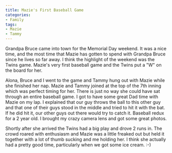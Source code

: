 ```yaml
---
title: Mazie's First Baseball Game
categories:
- Family
tags:
- Mazie
- Tammy
---
```


Grandpa Bruce came into town for the Memorial Day weekend. It was a nice time, and the most time that Mazie has gotten to spend with Grandpa Bruce since he lives so far away. I think the highlight of the weekend was the Twins game. Mazie's very first baseball game and the Twins put a "W" on the board for her.

Alona, Bruce and I went to the game and Tammy hung out with Mazie while she finished her nap. Mazie and Tammy joined at the top of the 7th inning which was perfect timing for her. There is just no way she could have sat through an entire baseball game. I got to have some great Dad time with Mazie on my lap. I explained that our guy throws the ball to this other guy and that one of their guys stood in the middle and tried to hit it with the bat. If he did hit it, our other guys out there would try to catch it. Baseball redux for a 2 year old. I brought my crazy camera lens and got some great photos.

Shortly after she arrived the Twins had a big play and drove 2 runs in. The crowd roared with enthusiasm and Mazie was a little freaked out but held it together with a lot of thumb sucking and me holding her. I think she actually had a pretty good time, particularly when we got some ice cream. :-)
